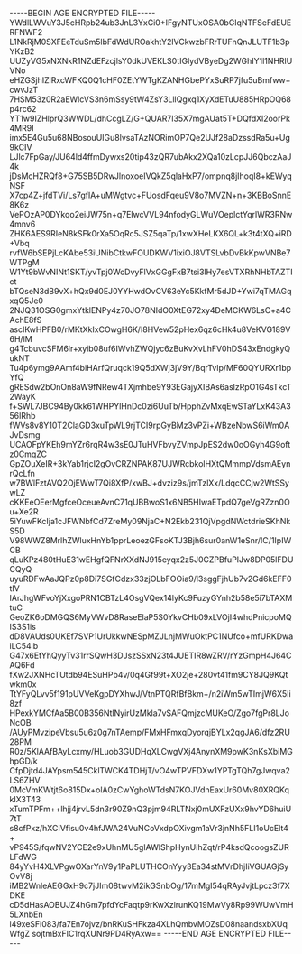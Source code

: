 -----BEGIN AGE ENCRYPTED FILE-----
YWdlLWVuY3J5cHRpb24ub3JnL3YxCi0+IFgyNTUxOSA0bGlqNTFSeFdEUERFNWF2
L1NkRjM0SXFEeTduSm5lbFdWdUROakhtY2lVCkwzbFRrTUFnQnJLUTF1b3pYKzB2
UUZyVG5xNXNkR1NZdEFzcjlsY0dkUVEKLS0tIGlydVByeDg2WGhIY1l1NHRlUVNo
eHZGSjhIZlRxcWFKQ0Q1cHF0ZEtYWTgKZANHGbePYxSuRP7jfu5uBmfww+cwvJzT
7HSM53z0R2aEWlcVS3n6mSsy9tW4ZsY3LllQgxq1XyXdETuU885HRpOQ68p4rc62
YT1w9IZHlprQ3WWDL/dhCcgLZ/G+QUAR7l35X7mgAUat5T+DQfdXl2oorPk4MR9I
imx5E4Gu5u68NBosouUIGu8lvsaTAzNORimOP7Qe2UJf28aDzssdRa5u+Ug9kCIV
LJlc7FpGay/JU64ld4ffmDywxs20tip43zQR7ubAkx2XQa10zLcpJJ6QbczAaJ4k
jDsMcHZRQf8+G75SB5DRwJlnoxoeIVQkZ5qlaHxP7/ompnq8jIhoqI8+kEWyqNSF
X7cp4Z+jfdTVi/Ls7gflA+uMWgtvc+FUosdFqeu9V8o7MVZN+n+3KBBoSnnE8K6z
VePOzAP0DYkqo2eiJW75n+q7ElwcVVL94nfodyGLWuVOeplctYqrlWR3RNw4mnv6
ZHK6AES9RIeN8kSFk0rXa5OqRc5JSZ5qaTp/1xwXHeLKX6QL+k3t4tXQ+iRD+Vbq
rvfW6bSEPjLcKAbe53iUNibCtkwFOUDKWV1ixiOJ8VTSLvbDvBkKpwVNBe7WTPgM
W1Yt9bWvNINt1SKT/yvTpj0WcDvyFlVxGGgFxB7tsi3lHy7esVTXRhNHbTAZTIct
bTQseN3dB9vX+hQx9d0EJ0YYHwdOvCV63eYc5KkfMr5dJD+Ywi7qTMAGqxqQ5Je0
2NJQ31OSG0gmxYtklENPy4z70JO78NIdO0XtEG72xy4DeMCKW6LsC+a4CAchE8fS
ascIKwHPFB0/rMKtXkIxCOwgH6K/I8HVew52pHex6qz6cHk4u8VeKVG189V6H/lM
g4TcbuvcSFM6lr+xyib08uf6IWvhZWQjyc6zBuKvXvLhFV0hDS43xEndgkyQukNT
Tu4p6ymg9AAmf4biHArfQruqck19Q5dXWj3jV9Y/BqrTvlp/MF60QYURXr1bpYfQ
gRESdw2bOnOn8aW9fNRew4TXjmhbe9Y93EGajyXIBAs6aslzRpO1G4sTkcT2WayK
f+SWL7JBC94By0kk61WHPYlHnDc0zi6UuTb/HpphZvMxqEwSTaYLxK43A356lRhb
fWVs8v8Y10T2ClaGD3xuTpWL9rjTCI9rpGyBMz3vPZi+WBzeNbwS6iWm0AJvDsmg
UCAOFpYKEh9mYZr6rqR4w3sE0JTuHVFbvyZVmpJpES2dw0oOGyh4G9oftz0CmqZC
GpZOuXeIR+3kYab1rjcI2gOvCRZNPAK87UJWRcbkolHXtQMmmpVdsmAEynrQcLfn
w7BWlFztAVQ2OjEWwT7Qi8XfP/xwBJ+dvziz9s/jmTzlXx/LdqcCCjw2WtSSywLZ
cKKEeOEerMgfceOceueAvnC71qUBBwoS1x6NB5HIwaETpdQ7geVgRZzn0Ou+Xe2R
5iYuwFKcIja1cJFWNbfCd7ZreMy09NjaC+N2Ekb231QjVpgdNWctdrieSKhNkS5D
V98WWZ8MrlhZWluxHnYb1pprLeoezGFsoKTJ3Bjh6sur0anW1eSnr/IC/1IpIWCB
qLuKPz480tHuE31wEHgfQFNrXXdNJ915eyqx2z5J0CZPBfuPIJw8DP05lFDUCQyQ
uyuRDFwAaJQPz0p8Di7SGfCdzx33zjOLbFOOia9/l3sggFjhUb7v2Gd6kEFF0tIV
IArJhgWFvoYjXxgoPRN1CBTzL4OsgVQex14lyKc9FuzyGYnh2b58e5i7bTAXMtuC
GeoZK6oDMGQS6MyVWvD8RaseElaP5S0YkvCHb09xLVOjI4whdPnicpoMQIS3S1is
dD8VAUds0UKEf7SVP1UrUkkwNESpMZJLnjMWuOktPC1NUfco+mfURKDwaiLC54ib
G47x6EtYhQyyTv31rrSQwH3DJszSSxN23t4JUETIR8wZRV/rYzGmpH4J64CAQ6Fd
fXw2JXNHcTUtdb94ESuHPb4v/0q4Gf99t+XO2je+280vt41fm9CY8JQ9KQtwkm0x
TtYFyQLvv5f191pUVVeKgpDYXhwJ/VtnPTQRfBfBkm+/n2iWm5wTImjW6X5Ii8zf
HPexkYMCfAa5B00B356NtlNyirUzMkla7vSAFQmjzcMUKeO/Zgo7fgPr8LJoNcOB
/AUyPMvzipeVbsu5u6z0g7nTAemp/FMxHFmxqDyorqjBYLx2qgJA6/dfz2RU28PM
R0z/5KlAAfBAyLcxmy/HLuob3GUDHqXLCwgVXj4AnynXM9pwK3nKsXbiMGhpGD/k
CfpDjtd4JAYpsm545CklTWCK4TDHjT/vO4wTPVFDXw1YPTgTQh7gJwqva2LS6ZHV
0McVmKWtjt6o815Dx+olA0zCwYghoWTdsN7KOJVdnEaxUr60Mv80XRQKqkIX3T43
xTumTPFm++lhjj4jrvL5dn3r90Z9nQ3pjm94RLTNxj0mUXFzUXx9hvYD6huiU7tT
s8cfPxz/hXCIVfisu0v4hfJWA24VuNCoVxdpOXivgm1aVr3jnNh5FLI1oUcElt4+
vP945S/fqwNV2YCE2e9xUhnMU5gIAWlShpHynUihZqt/rP4ksdQcoogsZURLFdWG
84yYvH4XLVPgwOXarYnV9y1PaPLUTHCOnYyy3Ea34stMVrDhjIiVGUAGjSyOvV8j
iMB2WnleAEGGxH9c7jJIm08twvM2ikGSnbOg/17mMgI54qRAyJvjtLpcz3f7XDKE
cD5dHasAOBUJZ4hGm7pfdYcFaqtp9rKwXzlrunKQ19MwVy8Rp99WUwVmH5LXnbEn
l49xeSFi083/fa7En7ojvz/bnRKuSHFkza4XLhQmbvMOZsD08naandsxbXUqWfgZ
sojtmBxFIC1rqXUNr9PD4RyAxw==
-----END AGE ENCRYPTED FILE-----
